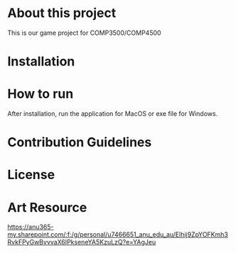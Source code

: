 # About this project
This is our game project for COMP3500/COMP4500

# Installation 


# How to run
After installation, run the application for MacOS or exe file for Windows.

# Contribution Guidelines

# License

# Art Resource
https://anu365-my.sharepoint.com/:f:/g/personal/u7466651_anu_edu_au/Elhij9ZpYOFKmh3RvkFPyGwBvvvaX6IPkseneYA5KzuLzQ?e=YAgJeu
